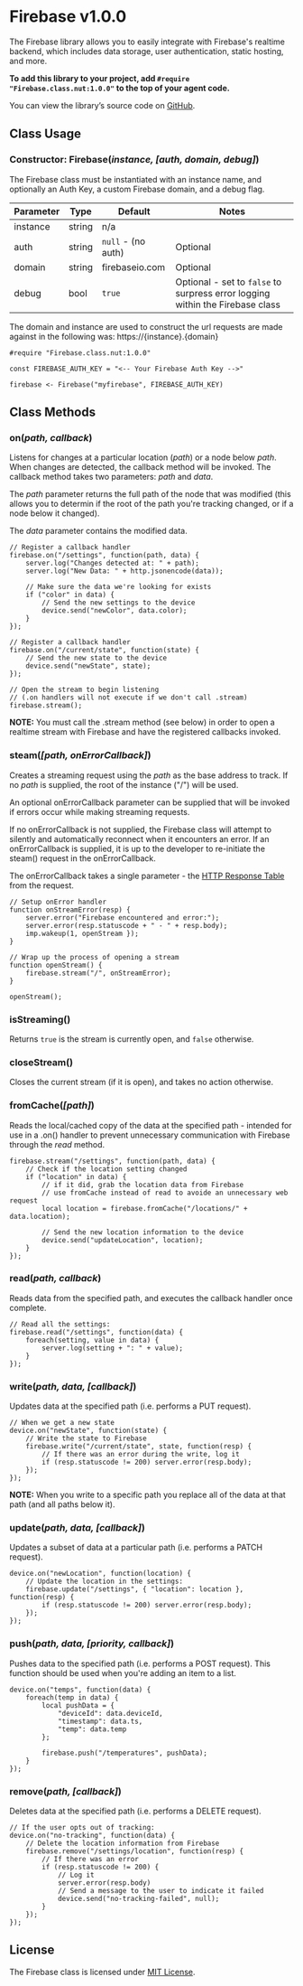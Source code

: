 # Firebase v1.0.0

The Firebase library allows you to easily integrate with Firebase's realtime backend, which includes data storage, user authentication, static hosting, and more.

**To add this library to your project, add `#require "Firebase.class.nut:1.0.0"` to the top of your agent code.**

You can view the library’s source code on [GitHub](https://github.com/electricimp/Firebase/tree/v1.0.0).

## Class Usage

### Constructor: Firebase(*instance, [auth, domain, debug]*)

The Firebase class must be instantiated with an instance name, and optionally an Auth Key, a custom Firebase domain, and a debug flag.

| Parameter | Type   | Default            | Notes    |
| --------- | ------ | ------------------ | -------- |
| instance  | string | n/a                |          |
| auth      | string | `null` - (no auth) | Optional |
| domain    | string | firebaseio.com     | Optional |
| debug     | bool   | `true`             | Optional - set to `false` to surpress error logging within the Firebase class |

The domain and instance are used to construct the url requests are made against in the following was: https://{instance}.{domain}

```squirrel
#require "Firebase.class.nut:1.0.0"

const FIREBASE_AUTH_KEY = "<-- Your Firebase Auth Key -->"

firebase <- Firebase("myfirebase", FIREBASE_AUTH_KEY)
```

## Class Methods

### on(*path, callback*)

Listens for changes at a particular location (*path*) or a node below *path*. When changes are detected, the callback method will be invoked. The callback method takes two parameters: *path* and *data*.

The *path* parameter returns the full path of the node that was modified (this allows you to determin if the root of the path you're tracking changed, or if a node below it changed).

The *data* parameter contains the modified data.

```squirrel
// Register a callback handler
firebase.on("/settings", function(path, data) {
    server.log("Changes detected at: " + path);
    server.log("New Data: " + http.jsonencode(data));

    // Make sure the data we're looking for exists
    if ("color" in data) {
        // Send the new settings to the device
        device.send("newColor", data.color);
    }
});

// Register a callback handler
firebase.on("/current/state", function(state) {
    // Send the new state to the device
    device.send("newState", state);
});

// Open the stream to begin listening
// (.on handlers will not execute if we don't call .stream)
firebase.stream();
```

**NOTE:** You must call the .stream method (see below) in order to open a realtime stream with Firebase and have the registered callbacks invoked.

### steam(*[path, onErrorCallback]*)

Creates a streaming request using the *path* as the base address to track. If no *path* is supplied, the root of the instance ("/") will be used.

An optional onErrorCallback parameter can be supplied that will be invoked if errors occur while making streaming requests.

If no onErrorCallback is not supplied, the Firebase class will attempt to silently and automatically reconnect when it encounters an error. If an onErrorCallback is supplied, it is up to the developer to re-initiate the steam() request in the onErrorCallback.

The onErrorCallback takes a single parameter - the [HTTP Response Table](https://electricimp.com/docs/api/httprequest/sendasync/) from the request.

```squirrel
// Setup onError handler
function onStreamError(resp) {
    server.error("Firebase encountered and error:");
    server.error(resp.statuscode + " - " + resp.body);
    imp.wakeup(1, openStream });
}

// Wrap up the process of opening a stream
function openStream() {
    firebase.stream("/", onStreamError);
}

openStream();
```

### isStreaming()
Returns `true` is the stream is currently open, and `false` otherwise.

### closeStream()
Closes the current stream (if it is open), and takes no action otherwise.

### fromCache(*[path]*)
Reads the local/cached copy of the data at the specified path - intended for use in a .on() handler to prevent unnecessary communication with Firebase through the *read* method.

```squirrel
firebase.stream("/settings", function(path, data) {
    // Check if the location setting changed
    if ("location" in data) {
        // if it did, grab the location data from Firebase
        // use fromCache instead of read to avoide an unnecessary web request
        local location = firebase.fromCache("/locations/" + data.location);

        // Send the new location information to the device
        device.send("updateLocation", location);
    }
});
```

### read(*path, callback*)
Reads data from the specified path, and executes the callback handler once complete.

```squirrel
// Read all the settings:
firebase.read("/settings", function(data) {
    foreach(setting, value in data) {
        server.log(setting + ": " + value);
    }
});
```

### write(*path, data, [callback]*)
Updates data at the specified path (i.e. performs a PUT request).

```squirrel
// When we get a new state
device.on("newState", function(state) {
    // Write the state to Firebase
    firebase.write("/current/state", state, function(resp) {
        // If there was an error during the write, log it
        if (resp.statuscode != 200) server.error(resp.body);
    });
});
```

**NOTE:** When you write to a specific path you replace all of the data at that path (and all paths below it).

### update(*path, data, [callback]*)
Updates a subset of data at a particular path (i.e. performs a PATCH request).

```squirrel
device.on("newLocation", function(location) {
    // Update the location in the settings:
    firebase.update("/settings", { "location": location }, function(resp) {
        if (resp.statuscode != 200) server.error(resp.body);
    });
});
```

### push(*path, data, [priority, callback]*)
Pushes data to the specified path (i.e. performs a POST request). This function should be used when you're adding an item to a list.

```squirrel
device.on("temps", function(data) {
    foreach(temp in data) {
        local pushData = {
            "deviceId": data.deviceId,
            "timestamp": data.ts,
            "temp": data.temp
        };

        firebase.push("/temperatures", pushData);
    }
});
```

### remove(*path, [callback]*)
Deletes data at the specified path (i.e. performs a DELETE request).

```squirrel
// If the user opts out of tracking:
device.on("no-tracking", function(data) {
    // Delete the location information from Firebase
    firebase.remove("/settings/location", function(resp) {
        // If there was an error
        if (resp.statuscode != 200) {
            // Log it
            server.error(resp.body)
            // Send a message to the user to indicate it failed
            device.send("no-tracking-failed", null);
        }
    });
});
```

## License
The Firebase class is licensed under [MIT License](https://github.com/electricimp/Firebase/tree/master/LICENSE).
